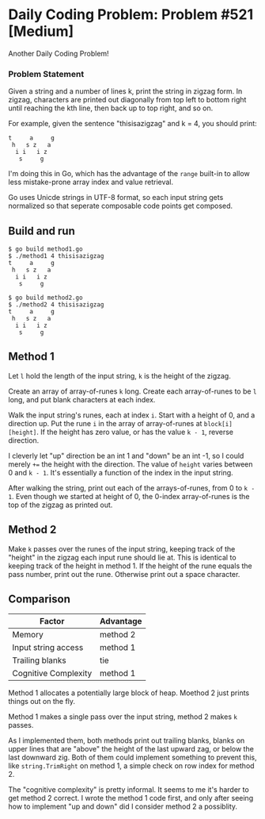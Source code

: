 # Daily Coding Problem: Problem #521 [Medium]  

Another Daily Coding Problem!

### Problem Statement

Given a string and a number of lines k, print the string in zigzag form. In
zigzag, characters are printed out diagonally from top left to bottom right
until reaching the kth line, then back up to top right, and so on.

For example, given the sentence "thisisazigzag" and k = 4, you should print:

    t     a     g
     h   s z   a
      i i   i z
       s     g

I'm doing this in Go, which has the advantage of the `range` built-in to allow
less mistake-prone array index and value retrieval.

Go uses Unicde strings in UTF-8 format, so each input string gets normalized
so that seperate composable code points get composed.

## Build and run

    $ go build method1.go
    $ ./method1 4 thisisazigzag
    t     a     g
     h   s z   a
      i i   i z
       s     g

    $ go build method2.go
    $ ./method2 4 thisisazigzag
    t     a     g
     h   s z   a
      i i   i z
       s     g

## Method 1

Let `l` hold the length of the input string, `k` is the height of the zigzag.

Create an array of array-of-runes `k` long.
Create each array-of-runes to be `l` long,
and put blank characters at each index.

Walk the input string's runes, each at index `i`.
Start with a height of 0, and a direction up.
Put the rune `i` in the array of array-of-runes at `block[i][height]`.
If the height has zero value, or has the value `k - 1`, reverse
direction.

I cleverly let "up" direction be an int 1 and "down" be an int -1,
so I could merely `+=` the height with the direction.
The value of `height` varies between 0 and `k - 1`.
It's essentially a function of the index in the input string.

After walking the string, print out each of the arrays-of-runes,
from 0 to `k - 1`.
Even though we started at height of 0,
the 0-index array-of-runes is the top of the zigzag as printed out.

## Method 2

Make `k` passes over the runes of the input string,
keeping track of the "height" in the zigzag each input rune should lie at.
This is identical to keeping track of the height in method 1.
If the height of the rune equals the pass number,
print out the rune.
Otherwise print out a space character.

## Comparison

|Factor       |Advantage    |
|-------------|-------------|
|Memory       | method 2    |
|Input string access| method 1|
|Trailing blanks| tie |
|Cognitive Complexity| method 1|

Method 1 allocates a potentially large block of heap.
Moethod 2 just prints things out on the fly.

Method 1 makes a single pass over the input string,
method 2 makes `k` passes.

As I implemented them, both methods print out trailing blanks,
blanks on upper lines that are "above" the height of the last upward zag,
or below the last downward zig.
Both of them could implement something to prevent this,
like `string.TrimRight` on method 1, a simple check on row index for method 2.

The "cognitive complexity" is pretty informal.
It seems to me it's harder to get method 2 correct.
I wrote the method 1 code first, and only after seeing how to implement "up and down"
did I consider method 2 a possiblity.
